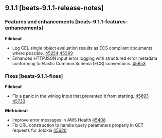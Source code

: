 ## 9.1.1 [beats-9.1.1-release-notes]

### Features and enhancements [beats-9.1.1-features-enhancements]

**Filebeat**

- Log CEL single object evaluation results as ECS compliant documents where possible. [45254]({{beats-issue}}45254) [45399]({{beats-pull}}45399)
- Enhanced HTTPJSON input error logging with structured error metadata conforming to Elastic Common Schema (ECS) conventions. [45653]({{beats-pull}}45653)

### Fixes [beats-9.1.1-fixes]

**Filebeat**

- Fix a panic in the winlog input that prevented it from starting. [45693]({{beats-issue}}45693) [45730]({{beats-pull}}45730)

**Metricbeat**

- Improve error messages in AWS Health [45408]({{beats-pull}}45408)
- Fix URL construction to handle query parameters properly in GET requests for Jolokia [45620]({{beats-pull}}45620)

